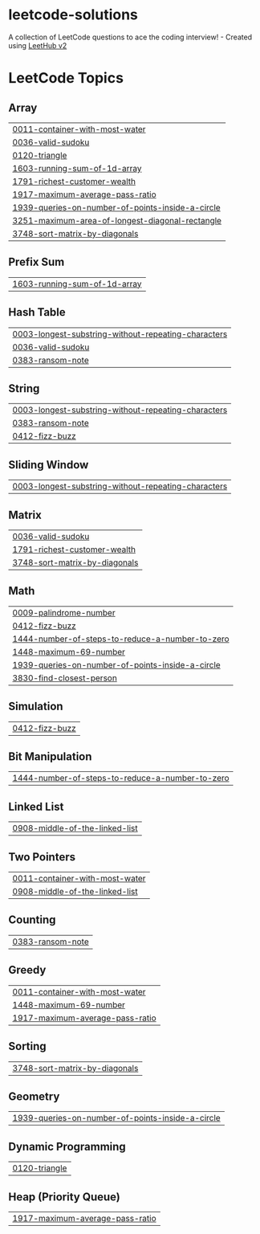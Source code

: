 # leetcode-solutions
A collection of LeetCode questions to ace the coding interview! - Created using [LeetHub v2](https://github.com/arunbhardwaj/LeetHub-2.0)

<!---LeetCode Topics Start-->
# LeetCode Topics
## Array
|  |
| ------- |
| [0011-container-with-most-water](https://github.com/jorapoguDOS/leetcode-solutions/tree/master/0011-container-with-most-water) |
| [0036-valid-sudoku](https://github.com/jorapoguDOS/leetcode-solutions/tree/master/0036-valid-sudoku) |
| [0120-triangle](https://github.com/jorapoguDOS/leetcode-solutions/tree/master/0120-triangle) |
| [1603-running-sum-of-1d-array](https://github.com/jorapoguDOS/leetcode-solutions/tree/master/1603-running-sum-of-1d-array) |
| [1791-richest-customer-wealth](https://github.com/jorapoguDOS/leetcode-solutions/tree/master/1791-richest-customer-wealth) |
| [1917-maximum-average-pass-ratio](https://github.com/jorapoguDOS/leetcode-solutions/tree/master/1917-maximum-average-pass-ratio) |
| [1939-queries-on-number-of-points-inside-a-circle](https://github.com/jorapoguDOS/leetcode-solutions/tree/master/1939-queries-on-number-of-points-inside-a-circle) |
| [3251-maximum-area-of-longest-diagonal-rectangle](https://github.com/jorapoguDOS/leetcode-solutions/tree/master/3251-maximum-area-of-longest-diagonal-rectangle) |
| [3748-sort-matrix-by-diagonals](https://github.com/jorapoguDOS/leetcode-solutions/tree/master/3748-sort-matrix-by-diagonals) |
## Prefix Sum
|  |
| ------- |
| [1603-running-sum-of-1d-array](https://github.com/jorapoguDOS/leetcode-solutions/tree/master/1603-running-sum-of-1d-array) |
## Hash Table
|  |
| ------- |
| [0003-longest-substring-without-repeating-characters](https://github.com/jorapoguDOS/leetcode-solutions/tree/master/0003-longest-substring-without-repeating-characters) |
| [0036-valid-sudoku](https://github.com/jorapoguDOS/leetcode-solutions/tree/master/0036-valid-sudoku) |
| [0383-ransom-note](https://github.com/jorapoguDOS/leetcode-solutions/tree/master/0383-ransom-note) |
## String
|  |
| ------- |
| [0003-longest-substring-without-repeating-characters](https://github.com/jorapoguDOS/leetcode-solutions/tree/master/0003-longest-substring-without-repeating-characters) |
| [0383-ransom-note](https://github.com/jorapoguDOS/leetcode-solutions/tree/master/0383-ransom-note) |
| [0412-fizz-buzz](https://github.com/jorapoguDOS/leetcode-solutions/tree/master/0412-fizz-buzz) |
## Sliding Window
|  |
| ------- |
| [0003-longest-substring-without-repeating-characters](https://github.com/jorapoguDOS/leetcode-solutions/tree/master/0003-longest-substring-without-repeating-characters) |
## Matrix
|  |
| ------- |
| [0036-valid-sudoku](https://github.com/jorapoguDOS/leetcode-solutions/tree/master/0036-valid-sudoku) |
| [1791-richest-customer-wealth](https://github.com/jorapoguDOS/leetcode-solutions/tree/master/1791-richest-customer-wealth) |
| [3748-sort-matrix-by-diagonals](https://github.com/jorapoguDOS/leetcode-solutions/tree/master/3748-sort-matrix-by-diagonals) |
## Math
|  |
| ------- |
| [0009-palindrome-number](https://github.com/jorapoguDOS/leetcode-solutions/tree/master/0009-palindrome-number) |
| [0412-fizz-buzz](https://github.com/jorapoguDOS/leetcode-solutions/tree/master/0412-fizz-buzz) |
| [1444-number-of-steps-to-reduce-a-number-to-zero](https://github.com/jorapoguDOS/leetcode-solutions/tree/master/1444-number-of-steps-to-reduce-a-number-to-zero) |
| [1448-maximum-69-number](https://github.com/jorapoguDOS/leetcode-solutions/tree/master/1448-maximum-69-number) |
| [1939-queries-on-number-of-points-inside-a-circle](https://github.com/jorapoguDOS/leetcode-solutions/tree/master/1939-queries-on-number-of-points-inside-a-circle) |
| [3830-find-closest-person](https://github.com/jorapoguDOS/leetcode-solutions/tree/master/3830-find-closest-person) |
## Simulation
|  |
| ------- |
| [0412-fizz-buzz](https://github.com/jorapoguDOS/leetcode-solutions/tree/master/0412-fizz-buzz) |
## Bit Manipulation
|  |
| ------- |
| [1444-number-of-steps-to-reduce-a-number-to-zero](https://github.com/jorapoguDOS/leetcode-solutions/tree/master/1444-number-of-steps-to-reduce-a-number-to-zero) |
## Linked List
|  |
| ------- |
| [0908-middle-of-the-linked-list](https://github.com/jorapoguDOS/leetcode-solutions/tree/master/0908-middle-of-the-linked-list) |
## Two Pointers
|  |
| ------- |
| [0011-container-with-most-water](https://github.com/jorapoguDOS/leetcode-solutions/tree/master/0011-container-with-most-water) |
| [0908-middle-of-the-linked-list](https://github.com/jorapoguDOS/leetcode-solutions/tree/master/0908-middle-of-the-linked-list) |
## Counting
|  |
| ------- |
| [0383-ransom-note](https://github.com/jorapoguDOS/leetcode-solutions/tree/master/0383-ransom-note) |
## Greedy
|  |
| ------- |
| [0011-container-with-most-water](https://github.com/jorapoguDOS/leetcode-solutions/tree/master/0011-container-with-most-water) |
| [1448-maximum-69-number](https://github.com/jorapoguDOS/leetcode-solutions/tree/master/1448-maximum-69-number) |
| [1917-maximum-average-pass-ratio](https://github.com/jorapoguDOS/leetcode-solutions/tree/master/1917-maximum-average-pass-ratio) |
## Sorting
|  |
| ------- |
| [3748-sort-matrix-by-diagonals](https://github.com/jorapoguDOS/leetcode-solutions/tree/master/3748-sort-matrix-by-diagonals) |
## Geometry
|  |
| ------- |
| [1939-queries-on-number-of-points-inside-a-circle](https://github.com/jorapoguDOS/leetcode-solutions/tree/master/1939-queries-on-number-of-points-inside-a-circle) |
## Dynamic Programming
|  |
| ------- |
| [0120-triangle](https://github.com/jorapoguDOS/leetcode-solutions/tree/master/0120-triangle) |
## Heap (Priority Queue)
|  |
| ------- |
| [1917-maximum-average-pass-ratio](https://github.com/jorapoguDOS/leetcode-solutions/tree/master/1917-maximum-average-pass-ratio) |
<!---LeetCode Topics End-->